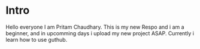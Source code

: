 # Intro

Hello everyone I am Pritam Chaudhary. This is my new Respo and i am a beginner, and in upcomming days i upload my new project ASAP. Currently i learn how to use guthub.

